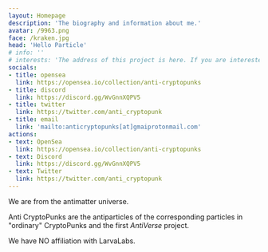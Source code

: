 ```yaml
---
layout: Homepage
description: 'The biography and information about me.'
avatar: /9963.png
face: /kraken.jpg
head: 'Hello Particle'
# info: ''
# interests: 'The address of this project is here. If you are interested, please star. Thank you very much.'
socials:
- title: opensea
  link: https://opensea.io/collection/anti-cryptopunks
- title: discord
  link: https://discord.gg/WvGnnXQPV5
- title: twitter
  link: https://twitter.com/anti_cryptopunk
- title: email
  link: 'mailto:anticryptopunks[at]gmaiprotonmail.com'
actions:
- text: OpenSea
  link: https://opensea.io/collection/anti-cryptopunks
- text: Discord
  link: https://discord.gg/WvGnnXQPV5
- text: Twitter
  link: https://twitter.com/anti_cryptopunk
---
```


We are from the antimatter universe.

Anti CryptoPunks are the antiparticles of the corresponding particles in "ordinary" CryptoPunks and the first _AntiVerse_ project.

We have NO affiliation with LarvaLabs.
